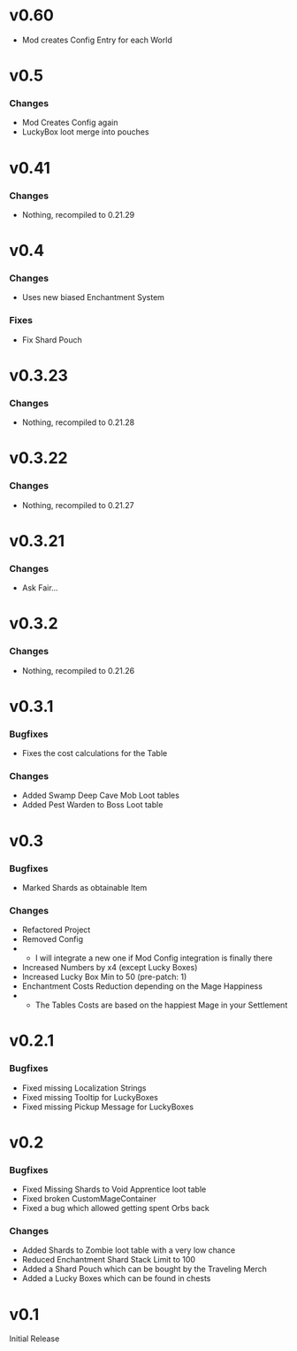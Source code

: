 # v0.60
- Mod creates Config Entry for each World

# v0.5
### Changes
- Mod Creates Config again
- LuckyBox loot merge into pouches

# v0.41
### Changes
- Nothing, recompiled to 0.21.29

# v0.4
### Changes
- Uses new biased Enchantment System
### Fixes
- Fix Shard Pouch

# v0.3.23
### Changes
- Nothing, recompiled to 0.21.28

# v0.3.22
### Changes
- Nothing, recompiled to 0.21.27

# v0.3.21
### Changes
- Ask Fair...

# v0.3.2
### Changes
- Nothing, recompiled to 0.21.26

# v0.3.1
### Bugfixes
- Fixes the cost calculations for the Table
### Changes
- Added Swamp Deep Cave Mob Loot tables
- Added Pest Warden to Boss Loot table
# v0.3
### Bugfixes
- Marked Shards as obtainable Item
### Changes
- Refactored Project
- Removed Config
- - I will integrate a new one if Mod Config integration is finally there
- Increased Numbers by x4 (except Lucky Boxes)
- Increased Lucky Box Min to 50 (pre-patch: 1)
- Enchantment Costs Reduction depending on the Mage Happiness
- - The Tables Costs are based on the happiest Mage in your Settlement 
# v0.2.1
### Bugfixes
- Fixed missing Localization Strings
- Fixed missing Tooltip for LuckyBoxes
- Fixed missing Pickup Message for LuckyBoxes

# v0.2
### Bugfixes
- Fixed Missing Shards to Void Apprentice loot table
- Fixed broken CustomMageContainer
- Fixed a bug which allowed getting spent Orbs back
### Changes
- Added Shards to Zombie loot table with a very low chance
- Reduced Enchantment Shard Stack Limit to 100
- Added a Shard Pouch which can be bought by the Traveling Merch
- Added a Lucky Boxes which can be found in chests

# v0.1
Initial Release